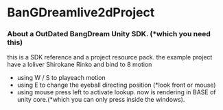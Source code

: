 # BanGDreamlive2dProject
### About a OutDated BangDream Unity SDK. (*which you need this)
this is a SDK reference and a project resource pack.
the example project have a loliver Shirokane Rinko and bind to 8 motion
+ using W / S to playeach motion
+ using E to change the eyeball directing position (*look front or mouse)
+ using mouse press left to activate lookup.
now is rendering in BASE of unity core.(*which you can only press inside the windows).
